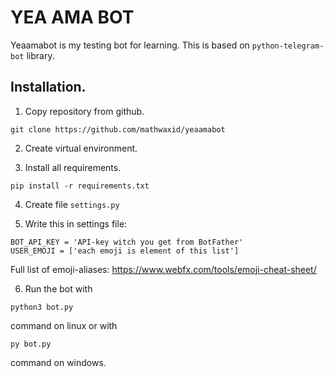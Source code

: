# YEA AMA BOT

Yeaamabot is my testing bot for learning. This is based on `python-telegram-bot` library. 

## Installation. 

1. Copy repository from github. 
 
```
git clone https://github.com/mathwaxid/yeaamabot
```

2. Create virtual environment. 

3. Install all requirements. 
```
pip install -r requirements.txt
```

4. Create file `settings.py`

5. Write this in settings file:
```
BOT_API_KEY = 'API-key witch you get from BotFather'
USER_EMOJI = ['each emoji is element of this list']
```
Full list of emoji-aliases: https://www.webfx.com/tools/emoji-cheat-sheet/

6. Run the bot with 
```
python3 bot.py
``` 
command on linux or with 
```
py bot.py
``` 
command on windows. 

